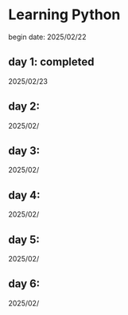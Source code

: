 # Learning Python
begin date: 2025/02/22
## day 1: completed
2025/02/23
## day 2: 
2025/02/
## day 3: 
2025/02/
## day 4: 
2025/02/
## day 5: 
2025/02/
## day 6: 
2025/02/